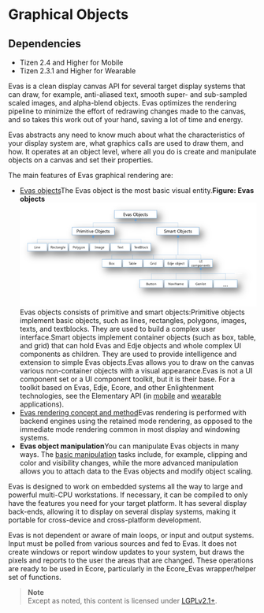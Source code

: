 # Graphical Objects

## Dependencies

- Tizen 2.4 and Higher for Mobile
- Tizen 2.3.1 and Higher for Wearable

Evas is a clean display canvas API for several target display systems that can draw, for example, anti-aliased text, smooth super- and sub-sampled scaled images, and alpha-blend objects. Evas optimizes the rendering pipeline to minimize the effort of redrawing changes made to the canvas, and so takes this work out of your hand, saving a lot of time and energy.

Evas abstracts any need to know much about what the characteristics of your display system are, what graphics calls are used to draw them, and how. It operates at an object level, where all you do is create and manipulate objects on a canvas and set their properties.

The main features of Evas graphical rendering are:

- [Evas objects](./evas-objects-n.md)The Evas object is the most basic visual entity.**Figure: Evas objects**![Evas objects](./media/evas_object.png)Evas objects consists of primitive and smart objects:Primitive objects implement basic objects, such as lines, rectangles, polygons, images, texts, and textblocks. They are used to build a complex user interface.Smart objects implement container objects (such as box, table, and grid) that can hold Evas and Edje objects and whole complex UI components as children. They are used to provide intelligence and extension to simple Evas objects.Evas allows you to draw on the canvas various non-container objects with a visual appearance.Evas is not a UI component set or a UI component toolkit, but it is their base. For a toolkit based on Evas, Edje, Ecore, and other Enlightenment technologies, see the Elementary API (in [mobile](http://org.tizen.native.mobile.apireference/group__Elementary.html) and [wearable](http://org.tizen.native.wearable.apireference/group__Elementary.html) applications).
- [Evas rendering concept and method](./evas-rendering-n.md)Evas rendering is performed with backend engines using the retained mode rendering, as opposed to the immediate mode rendering common in most display and windowing systems.
- **Evas object manipulation**You can manipulate Evas objects in many ways. The [basic manipulation](./evas-basic-objects-n.md) tasks include, for example, clipping and color and visibility changes, while the more advanced manipulation allows you to attach data to the Evas objects and modify object scaling.

Evas is designed to work on embedded systems all the way to large and powerful multi-CPU workstations. If necessary, it can be compiled to only have the features you need for your target platform. It has several display back-ends, allowing it to display on several display systems, making it portable for cross-device and cross-platform development.

Evas is not dependent or aware of main loops, or input and output systems. Input must be polled from various sources and fed to Evas. It does not create windows or report window updates to your system, but draws the pixels and reports to the user the areas that are changed. These operations are ready to be used in Ecore, particularly in the Ecore_Evas wrapper/helper set of functions.

> **Note**	
> Except as noted, this content is licensed under [LGPLv2.1+](http://opensource.org/licenses/LGPL-2.1).